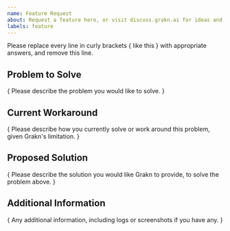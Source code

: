 ```yaml
---
name: Feature Request
about: Request a feature here, or visit discuss.grakn.ai for ideas and questions
labels: feature
---
```


Please replace every line in curly brackets { like this } with appropriate answers, and remove this line.

## Problem to Solve

{ Please describe the problem you would like to solve. }

## Current Workaround

{ Please describe how you currently solve or work around this problem, given Grakn's limitation. }

## Proposed Solution

{ Please describe the solution you would like Grakn to provide, to solve the problem above. }

## Additional Information

{ Any additional information, including logs or screenshots if you have any. }
